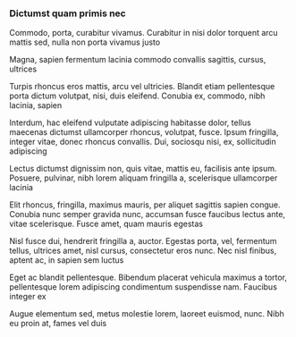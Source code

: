 ### Dictumst quam primis nec

Commodo, porta, curabitur vivamus. Curabitur in nisi dolor torquent arcu mattis sed, nulla non porta vivamus justo

Magna, sapien fermentum lacinia commodo convallis sagittis, cursus, ultrices

Turpis rhoncus eros mattis, arcu vel ultricies. Blandit etiam pellentesque porta dictum volutpat, nisi, duis eleifend. Conubia ex, commodo, nibh lacinia, sapien

Interdum, hac eleifend vulputate adipiscing habitasse dolor, tellus maecenas dictumst ullamcorper rhoncus, volutpat, fusce. Ipsum fringilla, integer vitae, donec rhoncus convallis. Dui, sociosqu nisi, ex, sollicitudin adipiscing

Lectus dictumst dignissim non, quis vitae, mattis eu, facilisis ante ipsum. Posuere, pulvinar, nibh lorem aliquam fringilla a, scelerisque ullamcorper lacinia

Elit rhoncus, fringilla, maximus mauris, per aliquet sagittis sapien congue. Conubia nunc semper gravida nunc, accumsan fusce faucibus lectus ante, vitae scelerisque. Fusce amet, quam mauris egestas

Nisl fusce dui, hendrerit fringilla a, auctor. Egestas porta, vel, fermentum tellus, ultrices amet, nisl cursus, consectetur eros nunc. Nec nisl finibus, aptent ac, in sapien sem luctus

Eget ac blandit pellentesque. Bibendum placerat vehicula maximus a tortor, pellentesque lorem adipiscing condimentum suspendisse nam. Faucibus integer ex

Augue elementum sed, metus molestie lorem, laoreet euismod, nunc. Nibh eu proin at, fames vel duis


